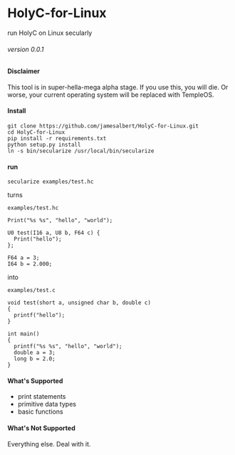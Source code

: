# HolyC-for-Linux
run HolyC on Linux secularly

###### version 0.0.1

#### Disclaimer

This tool is in super-hella-mega alpha stage. If you use this, you will die. Or worse, your current operating system will be replaced with TempleOS.

#### Install

```
git clone https://github.com/jamesalbert/HolyC-for-Linux.git
cd HolyC-for-Linux
pip install -r requirements.txt
python setup.py install
ln -s bin/secularize /usr/local/bin/secularize
```

#### run

`secularize examples/test.hc`

turns

`examples/test.hc`
```
Print("%s %s", "hello", "world");

U0 test(I16 a, U8 b, F64 c) {
  Print("hello");
};

F64 a = 3;
I64 b = 2.000;
```

into

`examples/test.c`
```
void test(short a, unsigned char b, double c)
{
  printf("hello");
}

int main()
{
  printf("%s %s", "hello", "world");
  double a = 3;
  long b = 2.0;
}
```

#### What's Supported

- print statements
- primitive data types
- basic functions

#### What's Not Supported

Everything else. Deal with it.
